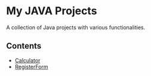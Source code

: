 # My JAVA Projects

A collection of Java projects with various functionalities.

##   Contents

- [Calculator](https://github.com/Abdoosaeid/Java/tree/master/Calculator)
- [RegisterForm](https://github.com/Abdoosaeid/Java/tree/master/RegisterForm)